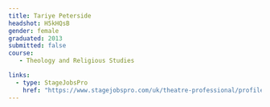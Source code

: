 ```yaml
---
title: Tariye Peterside
headshot: H5kHQsB
gender: female
graduated: 2013
submitted: false
course:
   - Theology and Religious Studies

links:
  - type: StageJobsPro
    href: "https://www.stagejobspro.com/uk/theatre-professional/profile/tariye-peterside"
---
```

